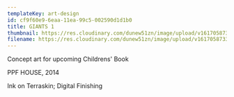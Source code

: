 ```yaml
---
templateKey: art-design
id: cf9f60e9-6eaa-11ea-99c5-002590d1d1b0
title: GIANTS 1
thumbnail: https://res.cloudinary.com/dunew51zn/image/upload/v1617058733/art_design/GIANTS01_t_gcpqru.jpg
filename: https://res.cloudinary.com/dunew51zn/image/upload/v1617058733/art_design/GIANTS01_kbe6sb.jpg
---
```

Concept art for upcoming Childrens' Book

PPF HOUSE, 2014

Ink on Terraskin; Digital Finishing